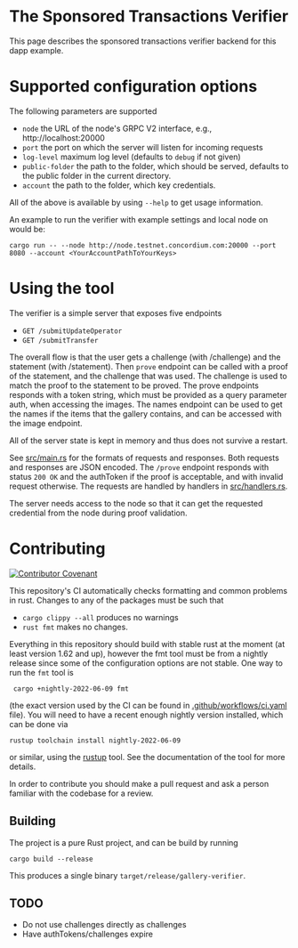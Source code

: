 # The Sponsored Transactions Verifier

This page describes the sponsored transactions verifier backend for this dapp example.

# Supported configuration options

The following parameters are supported
- `node` the URL of the node's GRPC V2 interface, e.g., http://localhost:20000
- `port` the port on which the server will listen for incoming requests
- `log-level` maximum log level (defaults to `debug` if not given)
- `public-folder` the path to the folder, which should be served, defaults to the public folder in the current directory.
- `account` the path to the folder, which key credentials.

All of the above is available by using `--help` to get usage information.

An example to run the verifier with example settings and local node on would be:
```
cargo run -- --node http://node.testnet.concordium.com:20000 --port 8080 --account <YourAccountPathToYourKeys>
```

# Using the tool

The verifier is a simple server that exposes five endpoints
 - `GET /submitUpdateOperator`
 - `GET /submitTransfer`

The overall flow is that the user gets a challenge (with /challenge) and the statement  (with /statement).
Then `prove` endpoint can be called with a proof of the statement, and the challenge that was used.
The challenge is used to match the proof to the statement to be proved. The prove endpoints responds with a token string, which must be provided as a query parameter auth, when accessing the images.
The names endpoint can be used to get the names if the items that the gallery contains, and can be accessed with the image endpoint.

All of the server state is kept in memory and thus does not survive a restart.

See [src/main.rs](./src/main.rs) for the formats of requests and responses. Both
requests and responses are JSON encoded. The `/prove` endpoint responds with
status `200 OK` and the authToken if the proof is acceptable, and with invalid request otherwise.
The requests are handled by handlers in [src/handlers.rs](./src/handlers.rs).

The server needs access to the node so that it can get the requested credential
from the node during proof validation.

# Contributing

[![Contributor Covenant](https://img.shields.io/badge/Contributor%20Covenant-2.0-4baaaa.svg)](https://github.com/Concordium/.github/blob/main/.github/CODE_OF_CONDUCT.md)

This repository's CI automatically checks formatting and common problems in rust.
Changes to any of the packages must be such that
- ```cargo clippy --all``` produces no warnings
- ```rust fmt``` makes no changes.

Everything in this repository should build with stable rust at the moment (at least version 1.62 and up), however the fmt tool must be from a nightly release since some of the configuration options are not stable. One way to run the `fmt` tool is

```shell
 cargo +nightly-2022-06-09 fmt
```
(the exact version used by the CI can be found in [.github/workflows/ci.yaml](https://github.com/Concordium/concordium-misc-tools/blob/main/.github/workflows/ci.yaml) file).
You will need to have a recent enough nightly version installed, which can be done via

```shell
rustup toolchain install nightly-2022-06-09
```
or similar, using the [rustup](https://rustup.rs/) tool. See the documentation of the tool for more details.

In order to contribute you should make a pull request and ask a person familiar with the codebase for a review.

## Building

The project is a pure Rust project, and can be build by running

```shell
cargo build --release
```

This produces a single binary `target/release/gallery-verifier`.


## TODO

- Do not use challenges directly as challenges
- Have authTokens/challenges expire
